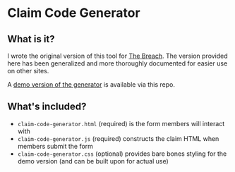 # Claim Code Generator

## What is it?

I wrote the original version of this tool for [The Breach](https://breached.jcink.net/index.php?showtopic=7&view=findpost&p=30). The version provided here has been generalized and more thoroughly documented for easier use on other sites.

A [demo version of the generator](claim-code-generator.html) is available via this repo.

## What's included?

- `claim-code-generator.html` (required) is the form members will interact with
- `claim-code-generator.js` (required) constructs the claim HTML when members submit the form
- `claim-code-generator.css` (optional) provides bare bones styling for the demo version (and can be built upon for actual use)
